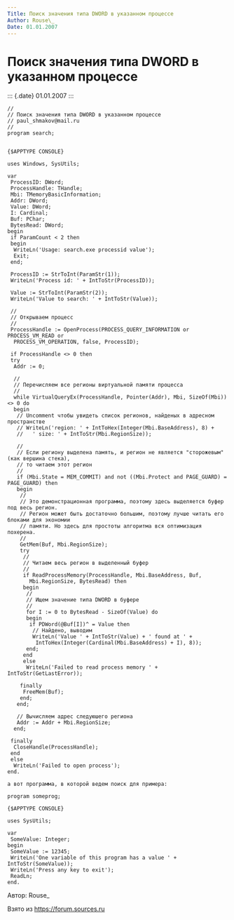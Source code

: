 ```yaml
---
Title: Поиск значения типа DWORD в указанном процессе
Author: Rouse\_
Date: 01.01.2007
---
```


Поиск значения типа DWORD в указанном процессе
==============================================

::: {.date}
01.01.2007
:::

    //
    // Поиск значения типа DWORD в указанном процессе
    // paul_shmakov@mail.ru
    //
    program search;

     
    {$APPTYPE CONSOLE}
     
    uses Windows, SysUtils;
     
    var
     ProcessID: DWord;
     ProcessHandle: THandle;
     Mbi: TMemoryBasicInformation;
     Addr: DWord;
     Value: DWord;
     I: Cardinal;
     Buf: PChar;
     BytesRead: DWord;
    begin
     if ParamCount < 2 then
     begin
      WriteLn('Usage: search.exe processid value');
      Exit;
     end;
     
     ProcessID := StrToInt(ParamStr(1));
     WriteLn('Process id: ' + IntToStr(ProcessID));
     
     Value := StrToInt(ParamStr(2));
     WriteLn('Value to search: ' + IntToStr(Value));
     
     //
     // Открываем процесс
     //
     ProcessHandle := OpenProcess(PROCESS_QUERY_INFORMATION or PROCESS_VM_READ or
      PROCESS_VM_OPERATION, false, ProcessID);
     
     if ProcessHandle <> 0 then
     try
      Addr := 0;
     
      //
      // Перечисляем все регионы виртуальной памяти процесса
      //
      while VirtualQueryEx(ProcessHandle, Pointer(Addr), Mbi, SizeOf(Mbi)) <> 0 do
      begin
       // Uncomment чтобы увидеть список регионов, найденых в адресном пространстве
       // WriteLn('region: ' + IntToHex(Integer(Mbi.BaseAddress), 8) +
       //   ' size: ' + IntToStr(Mbi.RegionSize));
     
       //
       // Если региону выделена память, и регион не является "сторожевым" (как вершина стека),
       // то читаем этот регион
       //
       if (Mbi.State = MEM_COMMIT) and not ((Mbi.Protect and PAGE_GUARD) = PAGE_GUARD) then
       begin
        //
        // Это демонстрационная программа, поэтому здесь выделяется буфер под весь регион.
        // Регион может быть достаточно большим, поэтому лучше читать его блоками для экономии
        // памяти. Но здесь для простоты алгоритма вся оптимизация похерена.
        //
        GetMem(Buf, Mbi.RegionSize);
        try
         //
         // Читаем весь регион в выделенный буфер
         //
         if ReadProcessMemory(ProcessHandle, Mbi.BaseAddress, Buf,
           Mbi.RegionSize, BytesRead) then
         begin
          //
          // Ищем значение типа DWORD в буфере
          //
          for I := 0 to BytesRead - SizeOf(Value) do
          begin
           if PDWord(@Buf[I])^ = Value then
            // Найдено, выводим
            WriteLn('Value ' + IntToStr(Value) + ' found at ' +
             IntToHex(Integer(Cardinal(Mbi.BaseAddress) + I), 8));
          end;
         end
         else
          WriteLn('Failed to read process memory ' + IntToStr(GetLastError));
     
        finally
         FreeMem(Buf);
        end;
       end;
     
       // Вычисляем адрес следуюшего региона
       Addr := Addr + Mbi.RegionSize;
      end;
     
     finally  
      CloseHandle(ProcessHandle);
     end
     else
      WriteLn('Failed to open process');
    end.
     
    а вот программа, в которой ведем поиск для примера:
     
    program someprog;
     
    {$APPTYPE CONSOLE}
     
    uses SysUtils;
     
    var
     SomeValue: Integer;
    begin
     SomeValue := 12345;
     WriteLn('One variable of this program has a value ' + IntToStr(SomeValue));
     WriteLn('Press any key to exit');
     ReadLn;
    end.

Автор: Rouse\_

Взято из <https://forum.sources.ru>
